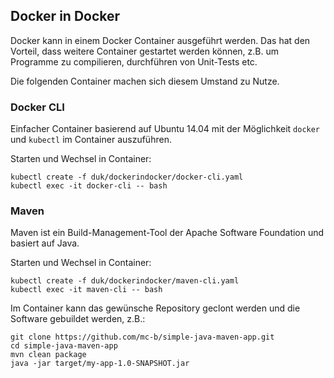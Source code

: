 Docker in Docker
----------------

Docker kann in einem Docker Container ausgeführt werden. Das hat den Vorteil, dass weitere Container gestartet werden können, z.B. um Programme zu compilieren, durchführen von Unit-Tests etc.

Die folgenden Container machen sich diesem Umstand zu Nutze.

### Docker CLI

Einfacher Container basierend auf Ubuntu 14.04 mit der Möglichkeit `docker` und `kubectl` im Container auszuführen.

Starten und Wechsel in Container:

	kubectl create -f duk/dockerindocker/docker-cli.yaml
	kubectl exec -it docker-cli -- bash

### Maven

Maven ist ein Build-Management-Tool der Apache Software Foundation und basiert auf Java. 

Starten und Wechsel in Container:

	kubectl create -f duk/dockerindocker/maven-cli.yaml
	kubectl exec -it maven-cli -- bash
	
Im Container kann das gewünsche Repository geclont werden und die Software gebuildet werden, z.B.:
	
	git clone https://github.com/mc-b/simple-java-maven-app.git
	cd simple-java-maven-app
	mvn clean package
	java -jar target/my-app-1.0-SNAPSHOT.jar


